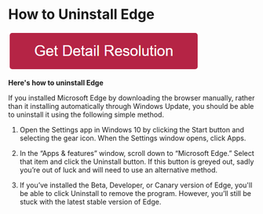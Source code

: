 # How to Uninstall Edge

[![how to uninstall edge](redd.png)](https://github.com/hubwebie/how.to.uninstall.edge)



**Here's how to uninstall Edge**

If you installed Microsoft Edge by downloading the browser manually, rather than it installing automatically through Windows Update, you should be able to uninstall it using the following simple method. 

1. Open the Settings app in Windows 10 by clicking the Start button and selecting the gear icon. When the Settings window opens, click Apps.


2. In the “Apps & features” window, scroll down to “Microsoft Edge.” Select that item and click the Uninstall button. If this button is greyed out, sadly you’re out of luck and will need to use an alternative method.  


3. If you’ve installed the Beta, Developer, or Canary version of Edge, you'll be able to click Uninstall to remove the program. However, you’ll still be stuck with the latest stable version of Edge.

